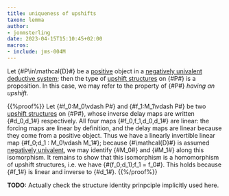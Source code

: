 ```yaml
---
title: uniqueness of upshifts
taxon: lemma
author:
- jonmsterling
date: 2023-04-15T15:10:45+02:00
macros:
- include: jms-004M
---
```


Let {#P\in\mathcal{D}#} be a [positive](jms-004B) object in a [negatively univalent deductive system](jms-004S); then the type of [upshift structures](jms-004M) on {#P#} is a proposition. In this case, we may refer to the property of {#P#} *having an upshift*.

{{%proof%}}
Let {#f_0:M_0\vdash P#} and {#f_1:M_1\vdash P#} be two [upshift structures](jms-004M) on {#P#}, whose inverse delay maps are written {#d_0,d_1#} respectively. All four maps {#f_0,f_1,d_0,d_1#} are linear: the forcing maps are linear by definition, and the delay maps are linear because they come from a positive object. Thus we have a linearly invertible linear map {#f_0;d_1 : M_0\vdash M_1#}; because {#\mathcal{D}#} is assumed [negatively univalent](jms-004S), we may identify {#M_0#} and {#M_1#} along this isomorphism. It remains to show that this isomorphism is a homomorphism of upshift structures, i.e. we have {#(f_0;d_1);f_1 = f_0#}. This holds because {#f_1#} is linear and inverse to {#d_1#}.
{{%/proof%}}

**TODO:** Actually check the structure identity prinpciple implicitly used here.
